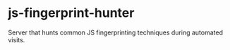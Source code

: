 # js-fingerprint-hunter
Server that hunts common JS fingerprinting techniques during automated visits.
